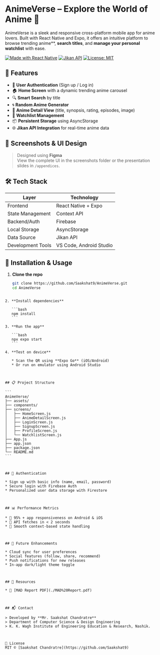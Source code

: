 # AnimeVerse – Explore the World of Anime 🌸

AnimeVerse is a sleek and responsive cross-platform mobile app for anime lovers. Built with React Native and Expo, it offers an intuitive platform to browse trending anime**, **search titles**, and **manage your personal watchlist** with ease.

[![Made with React Native](https://img.shields.io/badge/Built%20with-React%20Native-blue.svg)](https://reactnative.dev/)
[![Jikan API](https://img.shields.io/badge/API-Jikan-orange)](https://jikan.moe/)
[![License: MIT](https://img.shields.io/badge/License-MIT-yellow.svg)](https://opensource.org/licenses/MIT)

## 🚀 Features

- 🔐 **User Authentication** (Sign up / Log in)
- 🏠 **Home Screen** with a dynamic trending anime carousel
- 🔍 **Smart Search** by title
- 🌀 **Random Anime Generator**
- 📄 **Anime Detail View** (title, synopsis, rating, episodes, image)
- 📌 **Watchlist Management**
- 📦 **Persistent Storage** using AsyncStorage
- 🌐 **Jikan API Integration** for real-time anime data


## 📱 Screenshots & UI Design

> Designed using **Figma**  
> View the complete UI in the screenshots folder or the presentation slides in `/appendices`.


## 🛠 Tech Stack

| Layer            | Technology              |
|------------------|--------------------------|
| Frontend         | React Native + Expo      |
| State Management | Context API              |
| Backend/Auth     | Firebase                 |
| Local Storage    | AsyncStorage             |
| Data Source      | Jikan API                |
| Development Tools| VS Code, Android Studio  |


## 🧪 Installation & Usage

1. **Clone the repo**
   ```bash
   git clone https://github.com/Saakshat9/AnimeVerse.git
   cd AnimeVerse
````

2. **Install dependencies**

   ```bash
   npm install
   ```

3. **Run the app**

   ```bash
   npx expo start
   ```

4. **Test on device**

   * Scan the QR using **Expo Go** (iOS/Android)
   * Or run on emulator using Android Studio



## 📋 Project Structure

```
AnimeVerse/
├── assets/
├── components/
├── screens/
│   ├── HomeScreen.js
│   ├── AnimeDetailScreen.js
│   ├── LoginScreen.js
│   ├── SignupScreen.js
│   ├── ProfileScreen.js
│   └── WatchlistScreen.js
├── App.js
├── app.json
├── package.json
└── README.md
```



## 🔐 Authentication

* Sign up with basic info (name, email, password)
* Secure login with Firebase Auth
* Personalized user data storage with Firestore



## 📊 Performance Metrics

* 📱 95% + app responsiveness on Android & iOS
* 🔄 API fetches in < 2 seconds
* 🧠 Smooth context-based state handling



## 🧠 Future Enhancements

* Cloud sync for user preferences
* Social features (follow, share, recommend)
* Push notifications for new releases
* In-app dark/light theme toggle



## 📎 Resources

* 📄 [MAD Report PDF](./MAD%20Report.pdf)



## 📬 Contact

> Developed by **Mr. Saakshat Chandratre** 
> Department of Computer Science & Design Engineering
> K. K. Wagh Institute of Engineering Education & Research, Nashik. 



📄 License
MIT © [Saakshat Chandratre](https://github.com/Saakshat9)

